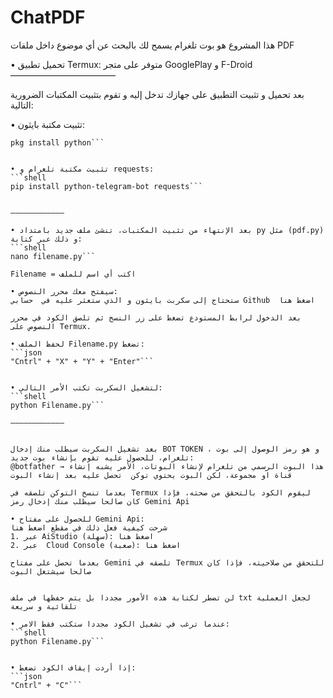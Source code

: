 # ChatPDF
هذا المشروع هو بوت تلغرام يسمح لك بالبحث عن أي موضوع داخل ملفات PDF




• تحميل تطبيق Termux:
متوفر على متجر GooglePlay و F-Droid
————————————

بعد تحميل و تثبيت التطبيق على جهازك تدخل إليه و تقوم بتثبيت المكتبات الضرورية التالية:

• تثبيت مكتبة بايثون:
```shell
pkg install python```


• تثبيت مكتبة تلغرام و requests: 
```shell
pip install python-telegram-bot requests```


————————————

• بعد الإنتهاء من تثبيت المكتبات، تنشئ ملف جديد بامتداد py مثل (pdf.py) و ذلك عبر كتابة:
```shell
nano filename.py```

Filename = اكتب أي اسم للملف

• سيفتح معك محرر النصوص:
ستحتاج إلى سكربت بايثون و الذي ستعثر عليه في  حسابي Github  اضغط هنا

بعد الدخول لرابط المستودع تضغط على زر النسخ ثم تلصق الكود في محرر النصوص على Termux.

• لحفظ الملف Filename.py تضغط:
```json
"Cntrl" + "X" + "Y" + "Enter"```


• لتشغيل السكربت تكتب الأمر التالي:
```shell
python Filename.py```

————————————


بعد تشغيل السكربت سيطلب منك إدخال BOT TOKEN ، و هو رمز الوصول إلى بوت تلغرام، للحصول عليه تقوم بإنشاء بوت جديد:
@botfather → هذا البوت الرسمي من تلغرام لإنشاء البوتات، الأمر يشبه إنشاء قناة او مجموعة، لكن البوت يحتوي توكن  تحصل عليه بعد إنشاء البوت

بعدما تنسخ التوكن تلصقه في Termux ليقوم الكود بالتحقق من صحته، فإذا كان صالحا سيطلب منك إدخال رمز Gemini Api

• للحصول على مفتاح Gemini Api:
شرحت كيفية فعل ذلك في مقطع اضغط هنا
1. عبر AiStudio (سهلة): اضغط هنا
2. عبر  Cloud Console (صعبة): اضغط هنا

بعدما تحصل على مفتاح Gemini تلصقه في Termux للتحقق من صلاحيته، فإذا كان صالحا سيشتغل البوت


لن تضطر لكتابة هذه الأمور مجددا بل يتم حفظها في ملف txt لجعل العملية تلقائية و سريعة

• عندما ترغب في تشغيل الكود مجددا ستكتب فقط الامر:
```shell
python Filename.py```


• إذا أردت إيقاف الكود تضغط:
```json
"Cntrl" + "C"```
